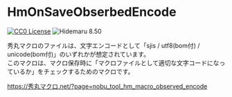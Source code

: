 # HmOnSaveObserbedEncode

[![CC0 License](https://img.shields.io/badge/license-CC0-blue.svg?style=flat)](LICENSE)
![Hidemaru 8.50](https://img.shields.io/badge/Hidemaru-v8.50-6479ff.svg)

秀丸マクロのファイルは、文字エンコードとして「sjis / utf8(bom付) / unicode(bom付)」のいずれかが想定されています。  
このマクロは、マクロ保存時に「マクロファイルとして適切な文字コードになっているか」をチェックするためのマクロです。

https://秀丸マクロ.net/?page=nobu_tool_hm_macro_observed_encode